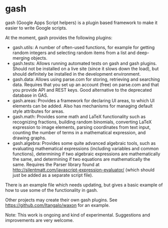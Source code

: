 gash
====

gash (Google Apps Script helpers) is a plugin based framework to make it easier
to write Google scripts.

At the moment, gash provides the following plugins:

* gash.utils: A number of often-used functions, for example for getting random
  integers and selecting random items from a list and deep-merging objects.
* gash.tests: Allows running automated tests on gash and gash plugins. Should
  not be installed on a live site (since it slows down the load), but should
  definitely be installed in the development environment.
* gash.data: Allows using parse.com for storing, retrieving and searching data.
  Requires that you set up an account (free) on parse.com and that you provide
  API and REST keys. Good alternative to the deprecated database in GAS.
* gash.areas: Provides a framework for declaring UI areas, to which UI elements
  can be added. Also has mechanisms for managing default style attributes for
  areas.
* gash.math: Provides some math and LaTeX functionality such as recognizing
  fractions, building random binomials, converting LaTeX expression to image
  elements, parsing coordinates from text input, counting the number of terms in
  a mathematical expression, and drawing graphs.
* gash.algebra: Provides some quite advanced algebraic tools, such as evaluating
  mathematical expressions (including variables and common functions),
  determining if two algebraic expressions are mathematically the same, and
  determining if two equations are mathematically the same. Requires the Parser
  library found at http://silentmatt.com/javascript-expression-evaluator/ (which
  should just be added as a separate script file).

There is an example file which needs updating, but gives a basic example of how
to use some of the functionality in gash.

Other projects may create their own gash plugins. See
https://github.com/Itangalo/waxon for an example.

Note: This work is ongoing and kind of experimental. Suggestions and
improvements are very welcome.
